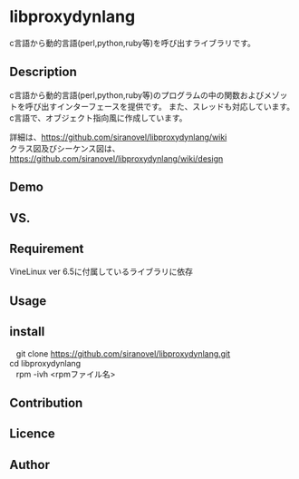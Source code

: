 # libproxydynlang
c言語から動的言語(perl,python,ruby等)を呼び出すライブラリです。

## Description ##
c言語から動的言語(perl,python,ruby等)のプログラムの中の関数およびメゾットを呼び出すインターフェースを提供です。
また、スレッドも対応しています。
c言語で、オブジェクト指向風に作成しています。

詳細は、https://github.com/siranovel/libproxydynlang/wiki  
クラス図及びシーケンス図は、  
https://github.com/siranovel/libproxydynlang/wiki/design

## Demo ##

## VS. ##

## Requirement ##
VineLinux ver 6.5に付属しているライブラリに依存

## Usage ##

## install ##

    git clone https://github.com/siranovel/libproxydynlang.git  
    cd libproxydynlang  
    rpm -ivh <rpmファイル名>

## Contribution ##

## Licence ##

## Author ##
